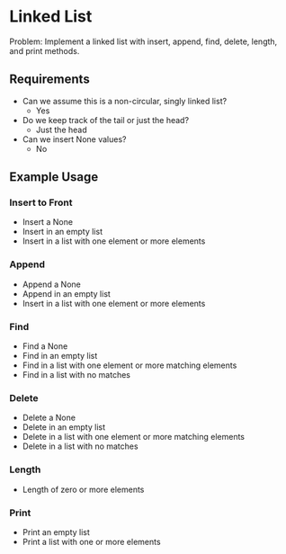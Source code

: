 # Linked List

Problem: Implement a linked list with insert, append, find, delete, length, and print methods.

## Requirements

- Can we assume this is a non-circular, singly linked list?
  - Yes
- Do we keep track of the tail or just the head?
  - Just the head
- Can we insert None values?
  - No

## Example Usage

### Insert to Front

- Insert a None
- Insert in an empty list
- Insert in a list with one element or more elements

### Append

- Append a None
- Append in an empty list
- Insert in a list with one element or more elements

### Find

- Find a None
- Find in an empty list
- Find in a list with one element or more matching elements
- Find in a list with no matches

### Delete

- Delete a None
- Delete in an empty list
- Delete in a list with one element or more matching elements
- Delete in a list with no matches

### Length

- Length of zero or more elements

### Print

- Print an empty list
- Print a list with one or more elements
